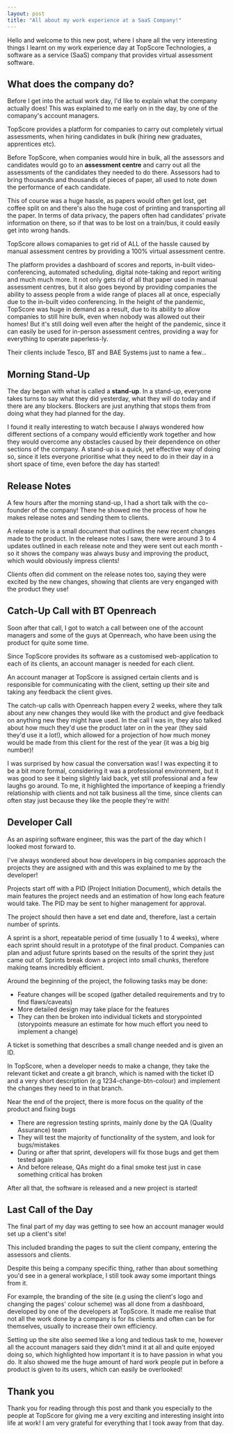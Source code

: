 ```yaml
---
layout: post
title: "All about my work experience at a SaaS Company!"
---
```


Hello and welcome to this new post, where I share all the very interesting things I learnt on my work experience day at TopScore Technologies, a software as a service (SaaS) company that provides virtual assessment software.

## What does the company do?

Before I get into the actual work day, I'd like to explain what the company actually does! This was explained to me early on in the day, by one of the comapany's account managers.

TopScore provides a platform for companies to carry out completely virtual assessments, when hiring candidates in bulk (hiring new graduates, apprentices etc).

Before TopScore, when companies would hire in bulk, all the assessors and candidates would go to an **assessment centre** and carry out all the assessments of the candidates they needed to do there. Assessors had to bring thousands and thousands of pieces of paper, all used to note down the performance of each candidate. 

This of course was a huge hassle, as papers would often get lost, get coffee split on and there's also the huge cost of printing and transporting all the paper. In terms of data privacy, the papers often had candidates' private information on there, so if that was to be lost on a train/bus, it could easily get into wrong hands.

TopScore allows comapanies to get rid of ALL of the hassle caused by manual assessment centres by providing a 100% virtual assessment centre.

The platform provides a dashboard of scores and reports, in-built video-conferencing, automated scheduling, digital note-taking and report writing and much much more. It not only gets rid of all that paper used in manual assessment centres, but it also goes beyond by providing companies the ability to assess people from a wide range of places all at once, especially due to the in-built video conferencing. In the height of the pandemic, TopScore was huge in demand as a result, due to its ability to allow companies to still hire bulk, even when nobody was allowed out their homes! But it's still doing well even after the height of the pandemic, since it can easily be used for in-person assessment centres, providing a way for everything to operate paperless-ly. 

Their clients include Tesco, BT and BAE Systems just to name a few...

## Morning Stand-Up

The day began with what is called a **stand-up**. In a stand-up, everyone takes turns to say what they did yesterday, what they will do today and if there are any blockers. Blockers are just anything that stops them from doing what they had planned for the day. 

I found it really interesting to watch because I always wondered how different sections of a company would efficiently work together and how they would overcome any obstacles caused by their dependence on other sections of the company. A stand-up is a quick, yet effective way of doing so, since it lets everyone prioritise what they need to do in their day in a short space of time, even before the day has started!

## Release Notes

A few hours after the morning stand-up, I had a short talk with the co-founder of the company! There he showed me the process of how he makes release notes and sending them to clients.

A release note is a small document that outlines the new recent changes made to the product. In the release notes I saw, there were around 3 to 4 updates outlined in each release note and they were sent out each month - so it shows the company was always busy and improving the product, which would obviously impress clients!

Clients often did comment on the release notes too, saying they were excited by the new changes, showing that clients are very enganged with the product they use!

## Catch-Up Call with BT Openreach

Soon after that call, I got to watch a call between one of the account managers and some of the guys at Openreach, who have been using the product for quite some time.

Since TopScore provides its software as a customised web-application to each of its clients, an account manager is needed for each client.

An account manager at TopScore is assigned certain clients and is responsible for communicating with the client, setting up their site and taking any feedback the client gives.

The catch-up calls with Openreach happen every 2 weeks, where they talk about any new changes they would like with the product and give feedback on anything new they might have used. In the call I was in, they also talked about how much they'd use the product later on in the year (they said they'd use it a lot!), which allowed for a projection of how much money would be made from this client for the rest of the year (it was a big big number)!

I was surprised by how casual the conversation was! I was expecting it to be a bit more formal, considering it was a professional environment, but it was good to see it being slightly laid back, yet still professional and a few laughs go around. To me, it highlighted the importance of keeping a friendly relationship with clients and not talk business all the time, since clients can often stay just because they like the people they're with!

## Developer Call

As an aspiring software engineer, this was the part of the day which I looked most forward to.

I've always wondered about how developers in big companies approach the projects they are assigned with and this was explained to me by the developer!

Projects start off with a PID (Project Initiation Document), which details the main features the project needs and an estimation of how long each feature would take. The PID may be sent to higher management for approval. 

The project should then have a set end date and, therefore, last a certain number of sprints.

A sprint is a short, repeatable period of time (usually 1 to 4 weeks), where each sprint should result in a prototype of the final product. Companies can plan and adjust future sprints based on the results of the sprint they just came out of. Sprints break down a project into small chunks, therefore making teams incredibly efficient. 

Around the beginning of the project, the following tasks may be done:
* Feature changes will be scoped (gather detailed requirements and try to find flaws/caveats)
* More detailed design may take place for the features
* They can then be broken into individual tickets and storypointed (storypoints measure an estimate for how much effort you need to implement a change)

A ticket is something that describes a small change needed and is given an ID.

In TopScore, when a developer needs to make a change, they take the relevant ticket and create a git branch, which is named with the ticket ID and a very short description (e.g 1234-change-btn-colour) and implement the changes they need to in that branch.

Near the end of the project, there is more focus on the quality of the product and fixing bugs
* There are regression testing sprints, mainly done by the QA (Quality Assurance) team
* They will test the majority of functionality of the system, and look for bugs/mistakes
* During or after that sprint, developers will fix those bugs and get them tested again
* And before release, QAs might do a final smoke test just in case something critical has broken

After all that, the software is released and a new project is started!

##  Last Call of the Day

The final part of my day was getting to see how an account manager would set up a client's site!

This included branding the pages to suit the client company, entering the assessors and clients.

Despite this being a company specific thing, rather than about something you'd see in a general workplace, I still took away some  important things from it. 

For example, the branding of the site (e.g using the client's logo and changing the pages' colour scheme) was all done from a dashboard, developed by one of the developers at TopScore. It made me realise that not all the work done by a company is for its clients and often can be for themselves, usually to increase their own efficiency. 

Setting up the site also seemed like a long and tedious task to me, however all the account managers said they didn't mind it at all and quite enjoyed doing so, which highlighted how important it is to have passion in what you do. It also showed me the huge amount of hard work people put in before a product is given to its users, which can easily be overlooked!

## Thank you

Thank you for reading through this post and thank you especially to the people at TopScore for  giving me a very exciting and interesting insight into life at work! I am very grateful for everything that I took away from that day.
